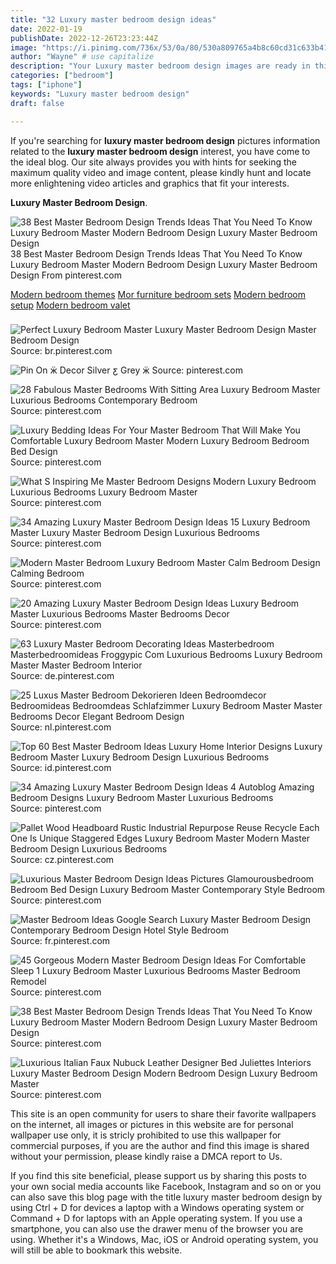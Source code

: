 ```yaml
---
title: "32 Luxury master bedroom design ideas"
date: 2022-01-19
publishDate: 2022-12-26T23:23:44Z
image: "https://i.pinimg.com/736x/53/0a/80/530a809765a4b8c60cd31c633b416218.jpg"
author: "Wayne" # use capitalize
description: "Your Luxury master bedroom design images are ready in this website. Luxury master bedroom design are a topic that is being searched for and liked by netizens today. You can Find and Download the Luxury master bedroom design files here. Find and Download all free vectors."
categories: ["bedroom"]
tags: ["iphone"]
keywords: "Luxury master bedroom design"
draft: false

---
```


If you're searching for **luxury master bedroom design** pictures information related to the **luxury master bedroom design** interest, you have come to the ideal  blog.  Our site always  provides you with  hints  for seeking  the maximum  quality video and image  content, please kindly hunt and locate more enlightening video articles and graphics  that fit your interests.

**Luxury Master Bedroom Design**. 

![38 Best Master Bedroom Design Trends Ideas That You Need To Know Luxury Bedroom Master Modern Bedroom Design Luxury Master Bedroom Design](https://i.pinimg.com/originals/9b/7d/27/9b7d27843a323fea75040f4093d57e16.jpg "38 Best Master Bedroom Design Trends Ideas That You Need To Know Luxury Bedroom Master Modern Bedroom Design Luxury Master Bedroom Design")
38 Best Master Bedroom Design Trends Ideas That You Need To Know Luxury Bedroom Master Modern Bedroom Design Luxury Master Bedroom Design From pinterest.com

[Modern bedroom themes](/modern-bedroom-themes/)
[Mor furniture bedroom sets](/mor-furniture-bedroom-sets/)
[Modern bedroom setup](/modern-bedroom-setup/)
[Modern bedroom valet](/modern-bedroom-valet/)



### 

 


![Perfect Luxury Bedroom Master Luxury Master Bedroom Design Master Bedroom Design](https://i.pinimg.com/originals/b3/95/42/b395422c8909a9bccdee16816d991b6a.jpg "Perfect Luxury Bedroom Master Luxury Master Bedroom Design Master Bedroom Design")
Source: br.pinterest.com

 

![Pin On ӝ Decor Silver ƹ Grey ӝ](https://i.pinimg.com/originals/33/02/54/330254f8d5e46c9e781c052c25c875f6.jpg "Pin On ӝ Decor Silver ƹ Grey ӝ")
Source: pinterest.com

 

![28 Fabulous Master Bedrooms With Sitting Area Luxury Bedroom Master Luxurious Bedrooms Contemporary Bedroom](https://i.pinimg.com/564x/b0/9c/be/b09cbef0a91d0097eb0e6ecb859fbe23.jpg "28 Fabulous Master Bedrooms With Sitting Area Luxury Bedroom Master Luxurious Bedrooms Contemporary Bedroom")
Source: pinterest.com

 

![Luxury Bedding Ideas For Your Master Bedroom That Will Make You Comfortable Luxury Bedroom Master Modern Luxury Bedroom Bedroom Bed Design](https://i.pinimg.com/originals/bc/7d/b7/bc7db79afb7ff14b80645377f6f89b6a.jpg "Luxury Bedding Ideas For Your Master Bedroom That Will Make You Comfortable Luxury Bedroom Master Modern Luxury Bedroom Bedroom Bed Design")
Source: pinterest.com

 

![What S Inspiring Me Master Bedroom Designs Modern Luxury Bedroom Luxurious Bedrooms Luxury Bedroom Master](https://i.pinimg.com/originals/c1/8b/17/c18b171c01a02e5dd871b66e5e78e152.jpg "What S Inspiring Me Master Bedroom Designs Modern Luxury Bedroom Luxurious Bedrooms Luxury Bedroom Master")
Source: pinterest.com

 

![34 Amazing Luxury Master Bedroom Design Ideas 15 Luxury Bedroom Master Luxury Master Bedroom Design Luxurious Bedrooms](https://i.pinimg.com/736x/c2/c2/11/c2c2111585c67d629c9cb1b657fff225.jpg "34 Amazing Luxury Master Bedroom Design Ideas 15 Luxury Bedroom Master Luxury Master Bedroom Design Luxurious Bedrooms")
Source: pinterest.com

 

![Modern Master Bedroom Luxury Bedroom Master Calm Bedroom Design Calming Bedroom](https://i.pinimg.com/originals/71/09/af/7109af669cfed10de6deb3f5fae4de32.jpg "Modern Master Bedroom Luxury Bedroom Master Calm Bedroom Design Calming Bedroom")
Source: pinterest.com

 

![20 Amazing Luxury Master Bedroom Design Ideas Luxury Bedroom Master Luxurious Bedrooms Master Bedrooms Decor](https://i.pinimg.com/originals/8c/e4/f2/8ce4f2367481e366cdfa699fd57f9dac.jpg "20 Amazing Luxury Master Bedroom Design Ideas Luxury Bedroom Master Luxurious Bedrooms Master Bedrooms Decor")
Source: pinterest.com

 

![63 Luxury Master Bedroom Decorating Ideas Masterbedroom Masterbedroomideas Froggypic Com Luxurious Bedrooms Luxury Bedroom Master Master Bedroom Interior](https://i.pinimg.com/736x/6a/89/c7/6a89c7fe7444663504d23b8b6c93d0ee.jpg "63 Luxury Master Bedroom Decorating Ideas Masterbedroom Masterbedroomideas Froggypic Com Luxurious Bedrooms Luxury Bedroom Master Master Bedroom Interior")
Source: de.pinterest.com

 

![25 Luxus Master Bedroom Dekorieren Ideen Bedroomdecor Bedroomideas Bedroomdeas Schlafzimmer Luxury Bedroom Master Master Bedrooms Decor Elegant Bedroom Design](https://i.pinimg.com/736x/e4/04/f3/e404f317147719391b0ebbc3afac6c48.jpg "25 Luxus Master Bedroom Dekorieren Ideen Bedroomdecor Bedroomideas Bedroomdeas Schlafzimmer Luxury Bedroom Master Master Bedrooms Decor Elegant Bedroom Design")
Source: nl.pinterest.com

 

![Top 60 Best Master Bedroom Ideas Luxury Home Interior Designs Luxury Bedroom Master Luxury Bedroom Design Luxurious Bedrooms](https://i.pinimg.com/originals/12/38/b6/1238b644929b199288ec8545e52519d9.jpg "Top 60 Best Master Bedroom Ideas Luxury Home Interior Designs Luxury Bedroom Master Luxury Bedroom Design Luxurious Bedrooms")
Source: id.pinterest.com

 

![34 Amazing Luxury Master Bedroom Design Ideas 4 Autoblog Amazing Bedroom Designs Luxury Bedroom Master Luxurious Bedrooms](https://i.pinimg.com/originals/9a/7f/86/9a7f86e09e9ef3e9a4b75541bf95fc3a.jpg "34 Amazing Luxury Master Bedroom Design Ideas 4 Autoblog Amazing Bedroom Designs Luxury Bedroom Master Luxurious Bedrooms")
Source: pinterest.com

 

![Pallet Wood Headboard Rustic Industrial Repurpose Reuse Recycle Each One Is Unique Staggered Edges Luxury Bedroom Master Modern Master Bedroom Design Luxurious Bedrooms](https://i.pinimg.com/originals/a6/6d/13/a66d1381a8eddde0e0d5c3ced6472c8d.jpg "Pallet Wood Headboard Rustic Industrial Repurpose Reuse Recycle Each One Is Unique Staggered Edges Luxury Bedroom Master Modern Master Bedroom Design Luxurious Bedrooms")
Source: cz.pinterest.com

 

![Luxurious Master Bedroom Design Ideas Pictures Glamourousbedroom Bedroom Bed Design Luxury Bedroom Master Contemporary Style Bedroom](https://i.pinimg.com/originals/58/a9/44/58a9446eef824183a9bc76a40b43a5cf.jpg "Luxurious Master Bedroom Design Ideas Pictures Glamourousbedroom Bedroom Bed Design Luxury Bedroom Master Contemporary Style Bedroom")
Source: pinterest.com

 

![Master Bedroom Ideas Google Search Luxury Master Bedroom Design Contemporary Bedroom Design Hotel Style Bedroom](https://i.pinimg.com/originals/49/f0/cc/49f0cc3ebe1db9644d05ebc60fd44118.jpg "Master Bedroom Ideas Google Search Luxury Master Bedroom Design Contemporary Bedroom Design Hotel Style Bedroom")
Source: fr.pinterest.com

 

![45 Gorgeous Modern Master Bedroom Design Ideas For Comfortable Sleep 1 Luxury Bedroom Master Luxurious Bedrooms Master Bedroom Remodel](https://i.pinimg.com/originals/82/ef/d1/82efd14716ca04a7cfcf5f3b3d0476c1.jpg "45 Gorgeous Modern Master Bedroom Design Ideas For Comfortable Sleep 1 Luxury Bedroom Master Luxurious Bedrooms Master Bedroom Remodel")
Source: pinterest.com

 

![38 Best Master Bedroom Design Trends Ideas That You Need To Know Luxury Bedroom Master Modern Bedroom Design Luxury Master Bedroom Design](https://i.pinimg.com/originals/9b/7d/27/9b7d27843a323fea75040f4093d57e16.jpg "38 Best Master Bedroom Design Trends Ideas That You Need To Know Luxury Bedroom Master Modern Bedroom Design Luxury Master Bedroom Design")
Source: pinterest.com

 

![Luxurious Italian Faux Nubuck Leather Designer Bed Juliettes Interiors Luxury Master Bedroom Design Modern Bedroom Design Luxury Bedroom Master](https://i.pinimg.com/736x/53/0a/80/530a809765a4b8c60cd31c633b416218.jpg "Luxurious Italian Faux Nubuck Leather Designer Bed Juliettes Interiors Luxury Master Bedroom Design Modern Bedroom Design Luxury Bedroom Master")
Source: pinterest.com

 

This site is an open community for users to share their favorite wallpapers on the internet, all images or pictures in this website are for personal wallpaper use only, it is stricly prohibited to use this wallpaper for commercial purposes, if you are the author and find this image is shared without your permission, please kindly raise a DMCA report to Us.

If you find this site beneficial, please support us by sharing this posts to your own social media accounts like Facebook, Instagram and so on or you can also save this blog page with the title luxury master bedroom design by using Ctrl + D for devices a laptop with a Windows operating system or Command + D for laptops with an Apple operating system. If you use a smartphone, you can also use the drawer menu of the browser you are using. Whether it's a Windows, Mac, iOS or Android operating system, you will still be able to bookmark this website.

